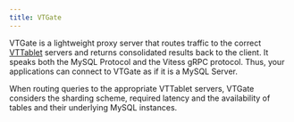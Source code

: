 ```yaml
---
title: VTGate 
---
```


VTGate is a lightweight proxy server that routes traffic to the correct [VTTablet](../tablet) servers and returns consolidated results back to the client. It speaks both the MySQL Protocol and the Vitess gRPC protocol. Thus, your applications can connect to VTGate as if it is a MySQL Server.

When routing queries to the appropriate VTTablet servers, VTGate considers the sharding scheme, required latency and the availability of tables and their underlying MySQL instances.
